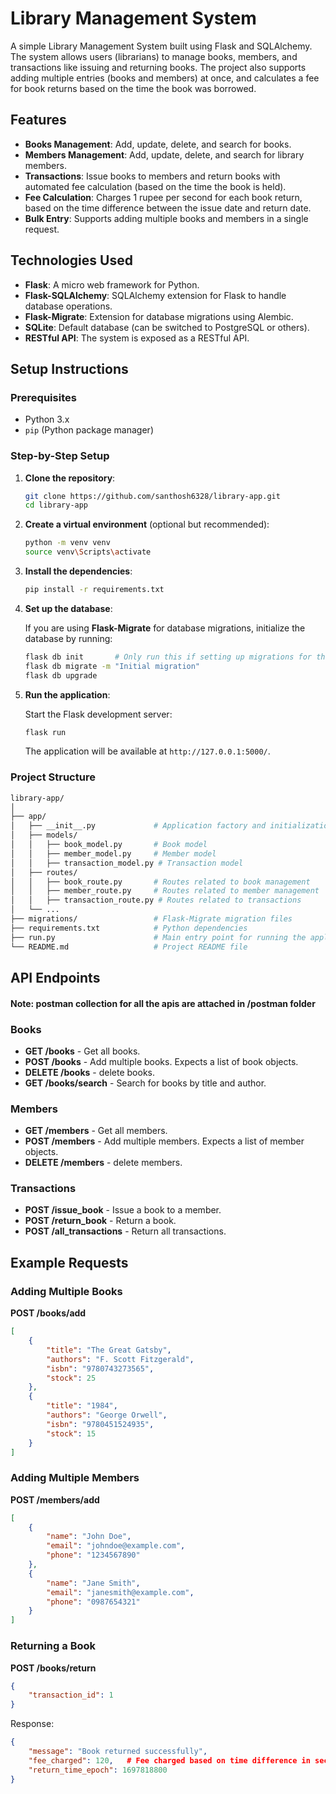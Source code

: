 
# Library Management System

A simple Library Management System built using Flask and SQLAlchemy. The system allows users (librarians) to manage books, members, and transactions like issuing and returning books. The project also supports adding multiple entries (books and members) at once, and calculates a fee for book returns based on the time the book was borrowed.

## Features

- **Books Management**: Add, update, delete, and search for books.
- **Members Management**: Add, update, delete, and search for library members.
- **Transactions**: Issue books to members and return books with automated fee calculation (based on the time the book is held).
- **Fee Calculation**: Charges 1 rupee per second for each book return, based on the time difference between the issue date and return date.
- **Bulk Entry**: Supports adding multiple books and members in a single request.

## Technologies Used

- **Flask**: A micro web framework for Python.
- **Flask-SQLAlchemy**: SQLAlchemy extension for Flask to handle database operations.
- **Flask-Migrate**: Extension for database migrations using Alembic.
- **SQLite**: Default database (can be switched to PostgreSQL or others).
- **RESTful API**: The system is exposed as a RESTful API.

## Setup Instructions

### Prerequisites

- Python 3.x
- `pip` (Python package manager)

### Step-by-Step Setup

1. **Clone the repository**:

    ```bash
    git clone https://github.com/santhosh6328/library-app.git
    cd library-app
    ```

2. **Create a virtual environment** (optional but recommended):

    ```bash
    python -m venv venv
    source venv\Scripts\activate
    ```

3. **Install the dependencies**:

    ```bash
    pip install -r requirements.txt
    ```

4. **Set up the database**:

    If you are using **Flask-Migrate** for database migrations, initialize the database by running:

    ```bash
    flask db init       # Only run this if setting up migrations for the first time
    flask db migrate -m "Initial migration"
    flask db upgrade
    ```

5. **Run the application**:

    Start the Flask development server:

    ```bash
    flask run
    ```

    The application will be available at `http://127.0.0.1:5000/`.

### Project Structure

```bash
library-app/
│
├── app/
│   ├── __init__.py             # Application factory and initialization
│   ├── models/
│   │   ├── book_model.py       # Book model
│   │   ├── member_model.py     # Member model
│   │   ├── transaction_model.py # Transaction model
│   ├── routes/
│   │   ├── book_route.py       # Routes related to book management
│   │   ├── member_route.py     # Routes related to member management
│   │   ├── transaction_route.py # Routes related to transactions
│   └── ...
├── migrations/                 # Flask-Migrate migration files
├── requirements.txt            # Python dependencies
├── run.py                      # Main entry point for running the application
└── README.md                   # Project README file
```

## API Endpoints

#### Note: postman collection for all the apis are attached in /postman folder

### Books

- **GET /books** - Get all books.
- **POST /books** - Add multiple books. Expects a list of book objects.
- **DELETE /books** - delete books.
- **GET /books/search** - Search for books by title and author.

### Members

- **GET /members** - Get all members.
- **POST /members** - Add multiple members. Expects a list of member objects.
- **DELETE /members** - delete members.


### Transactions

- **POST /issue_book** - Issue a book to a member.
- **POST /return_book** - Return a book.
- **POST /all_transactions** - Return all transactions.

## Example Requests

### Adding Multiple Books

**POST /books/add**

```json
[
    {
        "title": "The Great Gatsby",
        "authors": "F. Scott Fitzgerald",
        "isbn": "9780743273565",
        "stock": 25
    },
    {
        "title": "1984",
        "authors": "George Orwell",
        "isbn": "9780451524935",
        "stock": 15
    }
]
```

### Adding Multiple Members

**POST /members/add**

```json
[
    {
        "name": "John Doe",
        "email": "johndoe@example.com",
        "phone": "1234567890"
    },
    {
        "name": "Jane Smith",
        "email": "janesmith@example.com",
        "phone": "0987654321"
    }
]
```

### Returning a Book

**POST /books/return**

```json
{
    "transaction_id": 1
}
```

Response:

```json
{
    "message": "Book returned successfully",
    "fee_charged": 120,   # Fee charged based on time difference in seconds
    "return_time_epoch": 1697818800
}
```
